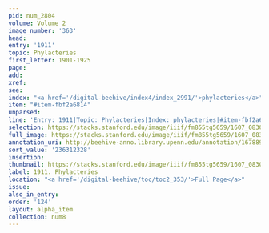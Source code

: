 ```yaml
---
pid: num_2804
volume: Volume 2
image_number: '363'
head:
entry: '1911'
topic: Phylacteries
first_letter: 1901-1925
page:
add:
xref:
see:
index: "<a href='/digital-beehive/index4/index_2991/'>phylacteries</a>"
item: "#item-fbf2a6814"
unparsed:
line: 'Entry: 1911|Topic: Phylacteries|Index: phylacteries|#item-fbf2a6814'
selection: https://stacks.stanford.edu/image/iiif/fm855tg5659/1607_0830/350,2328,2742,257/full/0/default.jpg
full_image: https://stacks.stanford.edu/image/iiif/fm855tg5659/1607_0830/full/full/0/default.jpg
annotation_uri: http://beehive-anno.library.upenn.edu/annotation/1678899073550
sort_value: '236312328'
insertion:
thumbnail: https://stacks.stanford.edu/image/iiif/fm855tg5659/1607_0830/350,2328,600,180/250,/0/default.jpg
label: 1911. Phylacteries
location: "<a href='/digital-beehive/toc/toc2_353/'>Full Page</a>"
issue:
also_in_entry:
order: '124'
layout: alpha_item
collection: num8
---
```

